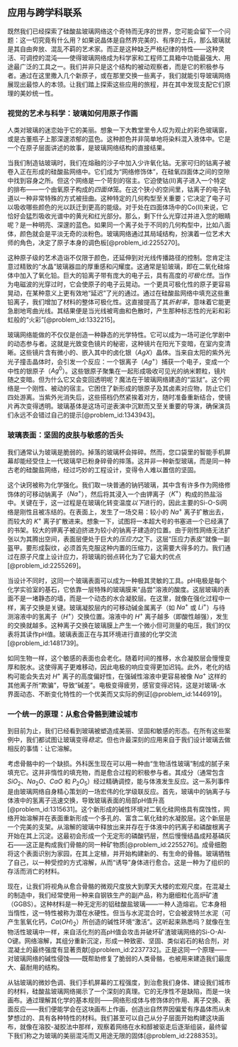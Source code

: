 ## 应用与跨学科联系

既然我们已经探索了硅酸盐玻璃网络这个奇特而无序的世界，您可能会留下一个问题：这一切究竟有什么用？如果说晶体是自然界完美的、有序的士兵，那么玻璃就是其自由奔放、混乱不羁的艺术家。而正是这种缺乏严格纪律的特性——这种灵活、可调控的混沌——使得玻璃网络成为科学家和工程师工具箱中功能最强大、用途最广泛的工具之一。我们并非只是这个结构的被动观察者，而是它的积极参与者。通过在这里撒入几个新原子，或在那里交换一些离子，我们就能引导玻璃网络展现出最惊人的本领。让我们踏上探索这些应用的旅程，并在其中发现支配它们原理的美妙统一性。

### 视觉的艺术与科学：玻璃如何用原子作画

人类对玻璃的迷恋始于它的美丽。想象一下大教堂里令人叹为观止的彩色玻璃窗，或是古董瓶子上那深邃浓郁的蓝色。这种颜色并非简单地将染料混入液体中。它是一个在原子层面讲述的故事，是玻璃网络结构的直接结果。

当我们制造钴玻璃时，我们在熔融的沙子中加入少许氧化钴。无家可归的钴离子被卷入正在形成的硅酸盐网络中。它们成为“网络修饰体”，在硅氧四面体之间的空隙中找到容身之所。但这个网络是一个苛刻的宿主。它迫使钴(II)离子进入一个特定的排布——一个由氧原子构成的*四面体*笼。在这个狭小的空间里，钴离子的电子轨道以一种非常特殊的方式被扭曲。这种特定的几何构型至关重要；它决定了电子可以吸收哪些颜色的光以跃迁到更高的能级。对于处在四面体场中的Co(II)来说，它恰好会猛烈吸收光谱中的黄光和红光部分。那么，剩下什么光穿过并进入您的眼睛呢？是一种明亮、深邃的蓝色。如果同一个离子处于不同的几何构型中，比如八面体，颜色就会是平淡无奇的淡粉色。玻璃网络通过其局域结构，扮演着一位艺术大师的角色，决定了原子本身的调色板[@problem_id:2255270]。

这种原子级的艺术造诣不仅限于颜色，还延伸到对光线传播路径的控制。您肯定注意过精致的“水晶”玻璃器皿的厚重感和闪耀度。这通常是铅玻璃，即在二氧化硅熔体中加入了氧化铅。巨大的铅离子带有庞大的电子云，具有高度的*可极化性*。当作为电磁波的光穿过时，它会使原子的电子云晃动。一个更具可极化性的原子更容易晃动，在某种意义上更有效地“延迟”了光的通过。通过在硅酸盐网络中填充这些重铅离子，我们增加了材料的整体可极化性。这直接提高了其*折射率*，意味着它能更急剧地弯曲光线。其结果便是当光线被弯曲和色散时，产生那种标志性的光彩和彩虹般的“火彩”[@problem_id:1332215]。

玻璃网络能做的不仅仅是创造一种静态的光学特性。它可以成为一场可逆化学剧中的动态参与者。这就是光致变色镜片的秘密，这种镜片在阳光下变暗，在室内变清晰。这些镜片含有微小的、嵌入其中的卤化银（$AgX$）晶体。当来自太阳的紫外光光子撞击晶体时，会引发一个反应：一个银离子（$Ag^{+}$）捕获一个电子，变成一个中性的银原子（$Ag^{0}$）。这些银原子聚集在一起形成吸收可见光的纳米颗粒，镜片随之变暗。但为什么它又会变回透明呢？魔法在于玻璃网络建造的“监狱”。这个网络是一个刚性、被动的宿主。它困住了新形成的银原子及其卤素对应物，防止它们四处游离。当紫外光消失后，这些搭档仍然紧挨着对方，随时准备重新结合，使镜片再次变得透明。玻璃基体是这场可逆表演中沉默而又至关重要的导演，确保演员们永远不会错过自己的提示[@problem_id:1343943]。

### 玻璃表面：坚固的皮肤与敏感的舌头

我们通常认为玻璃是脆弱的。掉落的玻璃杯会摔碎。然而，您口袋里的智能手机屏幕却能经受住上一代玻璃早已粉身碎骨的摔落。这并非一种新型玻璃，而是同一种古老的硅酸盐网络，经过巧妙的工程设计，变得令人难以置信的坚固。

这个诀窍被称为化学强化。我们取一块普通的钠钙玻璃，其中含有许多作为网络修饰体的可移动钠离子（$Na^{+}$），然后将其浸入一个由钾离子（$K^{+}$）构成的热盐浴中。关键在于，这一过程是在玻璃化转变温度*以下*进行的，因此主要的Si-O-Si网络是刚性且被冻结的。在表面上，发生了一场交易：较小的 $Na^{+}$ 离子扩散出去，而较大的 $K^{+}$ 离子扩散进来。想象一下，试图将一本超大号的书塞进一个已经满了的书架。较大的钾离子被迫挤进为较小的钠离子建造的位置。由于刚性网络无法扩张以为其腾出空间，表面层便处于巨大的*压应力*之下。这层“压应力表皮”就像一副盔甲。要形成裂纹，必须首先克服这种内置的压缩力，这需要大得多的力。我们通过在原子尺度上设计应力，将玻璃的弱点转化为了它最大的优点[@problem_id:2255269]。

当设计不同时，这同一个玻璃表面可以成为一种极其灵敏的工具。pH电极是每个化学实验室的基石，它依靠一层特殊的玻璃膜来“品尝”溶液的酸度。这层玻璃的表面不是一堵静态的墙，而是一个动态的水合凝胶层。在这里，就像在强化过程中一样，离子交换是关键。玻璃凝胶层内的可移动碱金属离子（如 $Na^{+}$ 或 $Li^{+}$）与待测溶液中的氢离子（$H^{+}$）交换位置。溶液中的 $H^{+}$ 离子越多（即酸性越强），发生的交换就越多。这种离子交换在玻璃膜上产生一个微小但可测量的电压，我们的仪表将其读作pH值。玻璃表面正在与其环境进行直接的化学交流[@problem_id:1481739]。

如同生物一样，这个敏感的表面也会老化。随着时间的推移，水合凝胶层会慢慢变厚和脱水。这使得离子更难移动，因此电极的响应变得更加迟钝。此外，老化的结构可能会失去对 $H^{+}$ 离子的高度偏好性，在强碱性溶液中更容易被像 $Na^{+}$ 这样的其他离子所“欺骗”，导致“碱差”。电极变得疲劳，感官变得迟钝，这是对玻璃-水界面动态、不断变化特性的一个优美而又实际的例证[@problem_id:1446919]。

### 一个统一的原理：从愈合骨骼到建设城市

到目前为止，我们已经看到玻璃被塑造成美丽、坚固和敏感的形态。在所有这些案例中，我们都试图让玻璃变得*稳定*。但也许最深刻的应用来自于我们设计玻璃去做相反的事情：让它溶解。

考虑骨骼中的一个缺损。外科医生现在可以用一种由“生物活性玻璃”制成的腻子来填充它。这并非惰性的填充物，而是愈合过程的积极参与者。其成分（通常包含 $SiO_2$、$Na_2O$、$CaO$ 和 $P_2O_5$）经过精确调控，能与体液发生反应。这一系列事件是由玻璃网络自身精心策划的一场宏伟的化学级联反应。首先，玻璃中的钠离子与体液中的氢离子迅速交换，导致玻璃表面的局部pH值升高[@problem_id:1315631]。这个新形成的碱性环境对二氧化硅网络具有腐蚀性，网络开始溶解并在表面重新形成一个多孔的、富含二氧化硅的水凝胶层。这个新层是一个完美的支架。从溶解的玻璃中释放出来并存在于体液中的钙离子和磷酸根离子开始在其上沉淀。这最初会形成一个无定形的磷酸钙层，然后慢慢结晶成羟基磷灰石——这正是构成我们骨骼的同一种矿物质[@problem_id:2255276]。成骨细胞将这个表面识别为家园，在其上定植，并开始构建新的、有生命的骨骼。玻璃牺牲了自己，以一种受控的方式溶解，从而“诱导”身体进行愈合。这是一种为了组织的存活而消亡的材料。

现在，让我们将视角从愈合骨骼的微观尺度放大到摩天大楼的宏观尺度。在混凝土的制造中，我们经常使用一种来自钢铁生产的副产品，称为磨细粒化高炉矿渣（GGBS）。这种材料是一种无定形的铝硅酸盐玻璃——一种人造熔岩。它本身相当惰性，这一特性被称为潜在水硬性。但当与水泥混合时，它会被波特兰水泥（可产生氢氧化钙，$Ca(OH)_2$）所创造的碱性环境“激活”。这听起来熟悉吗？就像在生物活性玻璃中一样，来自活化剂的高pH值会攻击并破坏矿渣玻璃网络的Si-O-Al-O键。网络溶解，其组分重新沉淀，形成一种致密、坚固、类似岩石的粘合剂，对混凝土的最终强度有显著贡献[@problem_id:2237732]。正是这同一个原理——对玻璃网络的碱性侵蚀——既帮助修复了脆弱的人类骨骼，也被用来建造我们最庞大、最耐用的结构。

从钴玻璃的微妙色调、我们手机屏幕的工程强度，到治愈我们身体、建设我们城市的材料，硅酸盐玻璃网络揭示了一个深刻的真理。它的无序性不是缺陷，而是一块画布。通过理解其化学的基本规则——网络形成体与修饰体的作用、离子交换、表面反应——我们便能学会在这块画布上作画，创造出自然界因偏爱有序晶体而从未梦想过的、具有各种特性的材料。我们甚至可以自己从分子层面开始构建这块画布，就像在溶胶-凝胶法中那样，观察着网络在水和醇被驱走后逐渐组装，最终留下我们称之为玻璃的美丽混沌而又用途无限的固体[@problem_id:2288353]。